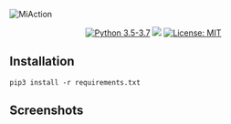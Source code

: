 ![MiAction](https://user-images.githubusercontent.com/17733053/75099039-cc0e4300-559b-11ea-9e00-1ccb22325e7a.png)

<p align="center">
    <a href="https://www.python.org/downloads/">
        <img src="https://img.shields.io/badge/python-3.5%20%7C%203.6%20%7C%203.7-blue"
            alt="Python 3.5-3.7"/></a>
    <a href="https://opensource.org/licenses/MIT">
        <img src="https://david-dm.org/arielroque/Mi-action.svg"/></a>
    <a href="https://opensource.org/licenses/MIT">
        <img src="https://img.shields.io/badge/License-MIT-yellow.svg"
            alt="License: MIT"/></a>
   
</p>

## Installation

```
pip3 install -r requirements.txt
```

## Screenshots
